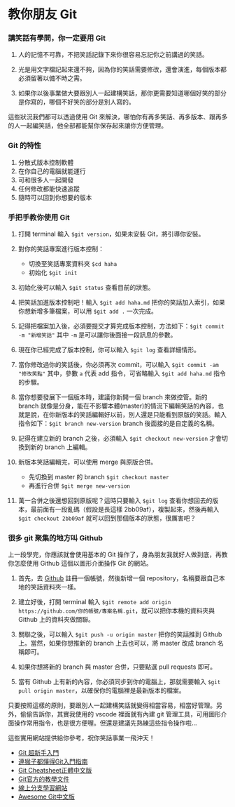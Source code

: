 # 教你朋友 Git

### 講笑話有學問，你一定要用 Git
1. 人的記憶不可靠，不把笑話記錄下來你很容易忘記你之前講過的笑話。

2. 光是用文字檔記起來還不夠，因為你的笑話需要修改，還會演進，每個版本都必須留著以備不時之需。

3. 如果你以後事業做大要跟別人一起建構笑話，那你更需要知道哪個好笑的部分是你寫的，哪個不好笑的部分是別人寫的。

這些狀況我們都可以透過使用 Git 來解決，哪怕你有再多笑話、再多版本、跟再多的人一起編笑話，他全部都能幫你保存起來讓你方便管理。

### Git 的特性
1. 分散式版本控制軟體
2. 在你自己的電腦就能運行
3. 可和很多人一起開發
4. 任何修改都能快速追蹤
5. 隨時可以回到你想要的版本

### 手把手教你使用 Git
1. 打開 terminal 輸入 `$git version`，如果未安裝 Git，將引導你安裝。

2. 對你的笑話專案進行版本控制：
    * 切換至笑話專案資料夾 `$cd haha`
    * 初始化 `$git init`

3. 初始化後可以輸入 `$git status` 查看目前的狀態。

4. 把笑話加進版本控制吧！輸入 `$git add haha.md` 把你的笑話加入索引，如果你想新增多筆檔案，可以用 `$git add .` 一次完成。

5. 記得把檔案加入後，必須要提交才算完成版本控制，方法如下：`$git commit -m "新增笑話"` 其中 `-m` 是可以讓你後面接一段訊息的參數。

6. 現在你已經完成了版本控制，你可以輸入 `$git log` 查看詳細情形。

7. 當你修改過你的笑話後，你必須再次 commit，可以輸入 `$git commit -am "修改笑點"` 其中，參數 `a` 代表 add 指令，可省略輸入 `$git add haha.md` 指令的步驟。

8. 當你想要發展下一個版本時，建議你新開一個 branch 來做控管。新的 branch 就像是分身，能在不影響本體(master)的情況下編輯笑話的內容，也就是說，在你新版本的笑話編輯好以前，別人還是只能看到原版的笑話。輸入指令如下：`$git branch new-version` branch 後面接的是自定義的名稱。

9. 記得在建立新的 branch 之後，必須輸入 `$git checkout new-version` 才會切換到新的 branch 上編輯。

10. 新版本笑話編輯完，可以使用 merge 與原版合併。
    * 先切換到 master 的 branch
    `$git checkout master`
    * 再進行合併
    `$git merge new-version`
    
11. 萬一合併之後還想回到原版呢？這時只要輸入 `$git log` 查看你想回去的版本，最前面有一段亂碼（假設是長這樣 2bb09af），複製起來，然後再輸入 `$git checkout 2bb09af` 就可以回到那個版本的狀態，很厲害吧？

### 很多 git 聚集的地方叫 Github
上一段學完，你應該就會使用基本的 Git 操作了，身為朋友我就好人做到底，再教你怎麼使用 Github 這個以圖形介面操作 Git 的網站。

1. 首先，去 [Github](https://github.com/) 註冊一個帳號，然後新增一個 repository，名稱要跟自己本地的笑話資料夾一樣。

2. 建立好後，打開 terminal 輸入 `$git remote add origin https://github.com/你的帳號/專案名稱.git`，就可以把你本機的資料夾與 Github 上的資料夾做關聯。

3. 關聯之後，可以輸入 `$git push -u origin master` 把你的笑話推到 Github 上。當然，如果你想推新的 branch 上去也可以，將 master 改成 branch 名稱即可。

4. 如果你想將新的 branch 與 master 合併，只要點選 pull requests 即可。

5. 當有 Github 上有新的內容，你必須同步到你的電腦上，那就需要輸入 `$git pull origin master`，以確保你的電腦裡是最新版本的檔案。

只要按照這樣的原則，要跟別人一起建構笑話就變得相當容易，相當好管理。另外，偷偷告訴你，其實我使用的 vscode 裡面就有內建 git 管理工具，可用圖形介面操作常用指令，也是很方便喔。但還是建議先熟練這些指令操作啦...

這些實用網站提供給你參考，祝你笑話事業一飛沖天！
* [Git 超新手入門](https://www.lidemy.com/courses/enrolled/379441)
* [連猴子都懂得Git入門指南](https://backlog.com/git-tutorial/tw/)
* [Git Cheatsheet正體中文版](http://scars377.github.io/git-cheatsheet-cht/)
* [Git官方的教學文件](https://git-scm.com/book/zh-tw/v2)
* [線上分支學習網站](https://learngitbranching.js.org/)
* [Awesome Git中文版](https://github.com/hylerrix/awesome-git)

